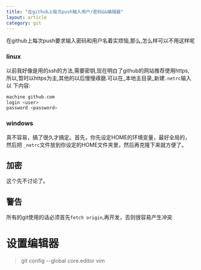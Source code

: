 ```yaml
---
title: "在github上每次push输入用户/密码&&编辑器"
layout: article
category: git
---
```

在github上每次push要求输入密码和用户名着实烦恼,那么,怎么样可以不用这样呢

### linux

以前我好像是用的ssh的方法,需要密钥,现在明白了github的网站推荐使用https,
所以,暂时以https为主,其他的以后慢慢琢磨.可以在_本地主目录_新建`.netrc`输入以
下内容:

```c
machine github.com
login <user>
password <password>
```
### windows

真不容易，搞了很久才搞定。首先，你先设定HOME的环境变量，最好全局的，然后把
`_netrc`文件放到你设定的HOME文件夹里，然后再克隆下来就方便了。

## 加密
这个先不讨论了。

## 警告
所有的git使用的话必须首先`fetch origin`,再开发，否则很容易产生冲突

# 设置编辑器

>git config --global core.editor vim
